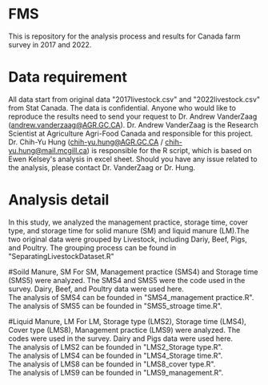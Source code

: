 # FMS
This is repository for the analysis process and results for Canada farm survey in 2017 and 2022. 

# Data requirement
All data start from original data "2017livestock.csv" and "2022livestock.csv" from Stat Canada. The data is confidential. Anyone who would like to reproduce the results need to send your request to Dr. Andrew VanderZaag (andrew.vanderzaag@AGR.GC.CA). Dr. Andrew VanderZaag is the Research Scientist at Agriculture Agri-Food Canada and responsible for this project. Dr. Chih-Yu Hung (chih-yu.hung@AGR.GC.CA / chih-yu.hung@mail.mcgill.ca) is responsible for the R script, which is based on Ewen Kelsey's analysis in excel sheet. Should you have any issue related to the analysis, please contact Dr. VanderZaag or Dr. Hung.  

# Analysis detail
In this study, we analyzed the management practice, storage time, cover type, and storage time for solid manure (SM) and liquid manure (LM).The two original data were grouped by Livestock, including Dariy, Beef, Pigs, and Poultry. The grouping process can be found in "SeparatingLivestockDataset.R"

#Soild Manure, SM
For SM, Management practice (SMS4) and Storage time (SMS5) were analyzed. The SMS4 and SMS5 were the code used in the survey. Dairy, Beef, and Poultry data were used here.  
The analysis of SMS4 can be founded in "SMS4_management practice.R".    
The analysis of SMS5 can be founded in "SMS5_stroage time.R".   

#Liquid Manure, LM
For LM, Storage type (LMS2), Storage time (LMS4), Cover type (LMS8), Management practice (LMS9) were analyzed. The codes were used in the survey. Dairy and Pigs data were used here.     
The analysis of LMS2 can be founded in "LMS2_Storage type.R".  
The analysis of LMS4 can be founded in "LMS4_Storage time.R".   
The analysis of LMS8 can be founded in "LMS8_cover type.R".   
The analysis of LMS9 can be founded in "LMS9_management.R".   

